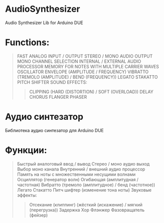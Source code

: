 # AudioSynthesizer
Audio Synthesizer Lib for Arduino DUE
# Functions:
> FAST ANALOG INPUT / OUTPUT
> STEREO / MONO AUDIO OUTPUT
> MONO CHANNEL SELECTION
> INTERNAL / EXTERNAL AUDIO PROCESSOR
> MEMORY FOR NOTES WITH MULTIPLE CARRIER WAVES
> OSCILLATOR
> ENVELOPE (AMPLITUDE / FREQUENCY)
> VIBRATTO (TREMOLO (AMPLITUDE) / BEND (FREQUENCY))
> LEGATO
> STAKATTO
> PITCH SHIFTER
> SOUND EFFECTS:
> > CLIPPING (HARD (DISTORTION) / SOFT (OVERLOAD))
> > DELAY
> > CHORUS
> > FLANGER
> > PHASER
# Аудио синтезатор
Библиотека аудио синтезатор для Arduino DUE
# Функции:
> Быстрый аналоговый ввод / вывод
> Стерео / моно аудио выход
> Выбор моно канала
> Внутренний / внешний аудио процессор
> Память на ноты с множественными несущими волнами
> Осциллятор (генератор волн)
> Огибающая (амплитудная / частотная)
> Вибратто (тремоло (амплитудное) / бенд (частотное))
> Легато
> Стакатто
> Питч шифтер (изменение тона ноты)
> Звуковые эффекты:
> > Отсекание (клиппинг) (жёсткий (искажение) / мягкий (перегрузка))
> > Задержка
> > Хор
> > Флэнжер
> > Фазовращатель (фейзер)
